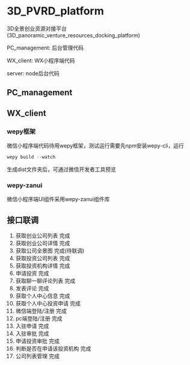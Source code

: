 # 3D_PVRD_platform

3D全景创业资源对接平台(3D_panoramic_venture_resources_docking_platform)

PC_management: 后台管理代码

WX_client: WX小程序端代码

server: node后台代码

## PC_management

## WX_client

### wepy框架

微信小程序端代码待用wepy框架，测试运行需要先npm安装wepy-cli，运行

``` js
wepy build --watch
```

生成dist文件夹后，可通过微信开发者工具预览

### wepy-zanui

微信小程序端UI组件采用wepy-zanui组件库

## 接口联调

1. 获取创业公司列表  完成
2. 获取创业公司详情  完成
3. 获取公司全景图  完成(待联调)
4. 获取投资公司列表  完成
5. 获取投资机构详情  完成
6. 申请投资  完成
7. 获取聊一聊评论列表  完成
8. 发表评论  完成
9. 获取个人中心信息  完成
10. 获取个人中心投资申请  完成
11. 微信端登陆/注册  完成
12. pc端登陆/注册  完成
13. 入驻申请  完成
14. 入驻审批  完成
15. 申请投资审批  完成
16. 判断是否在申请该投资机构  完成
17. 公司列表管理  完成
